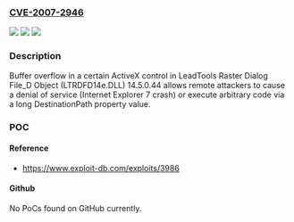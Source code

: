 ### [CVE-2007-2946](https://cve.mitre.org/cgi-bin/cvename.cgi?name=CVE-2007-2946)
![](https://img.shields.io/static/v1?label=Product&message=n%2Fa&color=blue)
![](https://img.shields.io/static/v1?label=Version&message=n%2Fa&color=blue)
![](https://img.shields.io/static/v1?label=Vulnerability&message=n%2Fa&color=brighgreen)

### Description

Buffer overflow in a certain ActiveX control in LeadTools Raster Dialog File_D Object (LTRDFD14e.DLL) 14.5.0.44 allows remote attackers to cause a denial of service (Internet Explorer 7 crash) or execute arbitrary code via a long DestinationPath property value.

### POC

#### Reference
- https://www.exploit-db.com/exploits/3986

#### Github
No PoCs found on GitHub currently.

